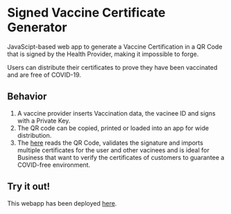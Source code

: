 # Signed Vaccine Certificate Generator

JavaScipt-based web app to generate a Vaccine Certification in a QR Code that is signed by the Health Provider, making it impossible to forge. 

Users can distribute their certificates to prove they have been vaccinated and are free of COVID-19. 

## Behavior

1. A vaccine provider inserts Vaccination data, the vacinee ID and signs with a Private Key. 
2. The QR code can be copied, printed or loaded into an app for wide distribution. 
3. The [here](https://github.com/vitorpamplona/vaccine-certificate-tracking-app) reads the QR Code, validates the signature and imports multiple certificates for the user and other vacinees and is ideal for Business that want to verify the certificates of customers to guarantee a COVID-free environment. 

## Try it out!

This webapp has been deployed [here](https://vitorpamplona.com/vaccine-certificate-qrcode-generator/). 